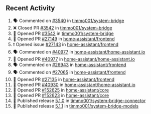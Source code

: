 ## Recent Activity

<!--START_SECTION:activity-->
1. 🗣 Commented on [#3540](https://github.com/timmo001/system-bridge/issues/3540) in [timmo001/system-bridge](https://github.com/timmo001/system-bridge)
2. ❌ Closed PR [#3542](https://github.com/timmo001/system-bridge/pull/3542) in [timmo001/system-bridge](https://github.com/timmo001/system-bridge)
3. 💪 Opened PR [#3542](https://github.com/timmo001/system-bridge/pull/3542) in [timmo001/system-bridge](https://github.com/timmo001/system-bridge)
4. 💪 Opened PR [#27149](https://github.com/home-assistant/frontend/pull/27149) in [home-assistant/frontend](https://github.com/home-assistant/frontend)
5. ❗ Opened issue [#27143](https://github.com/home-assistant/frontend/issues/27143) in [home-assistant/frontend](https://github.com/home-assistant/frontend)
6. 🗣 Commented on [#40977](https://github.com/home-assistant/home-assistant.io/issues/40977) in [home-assistant/home-assistant.io](https://github.com/home-assistant/home-assistant.io)
7. 💪 Opened PR [#40977](https://github.com/home-assistant/home-assistant.io/pull/40977) in [home-assistant/home-assistant.io](https://github.com/home-assistant/home-assistant.io)
8. 🗣 Commented on [#26943](https://github.com/home-assistant/frontend/issues/26943) in [home-assistant/frontend](https://github.com/home-assistant/frontend)
9. 🗣 Commented on [#27065](https://github.com/home-assistant/frontend/issues/27065) in [home-assistant/frontend](https://github.com/home-assistant/frontend)
10. 💪 Opened PR [#27135](https://github.com/home-assistant/frontend/pull/27135) in [home-assistant/frontend](https://github.com/home-assistant/frontend)
11. 💪 Opened PR [#40930](https://github.com/home-assistant/home-assistant.io/pull/40930) in [home-assistant/home-assistant.io](https://github.com/home-assistant/home-assistant.io)
12. 💪 Opened PR [#152625](https://github.com/home-assistant/core/pull/152625) in [home-assistant/core](https://github.com/home-assistant/core)
13. 💪 Opened PR [#152623](https://github.com/home-assistant/core/pull/152623) in [home-assistant/core](https://github.com/home-assistant/core)
14. 🚀 Published release [5.1.0](https://github.com/5.1.0) in [timmo001/system-bridge-connector](https://github.com/timmo001/system-bridge-connector)
15. 🚀 Published release [5.1.1](https://github.com/5.1.1) in [timmo001/system-bridge-models](https://github.com/timmo001/system-bridge-models)
<!--END_SECTION:activity-->
